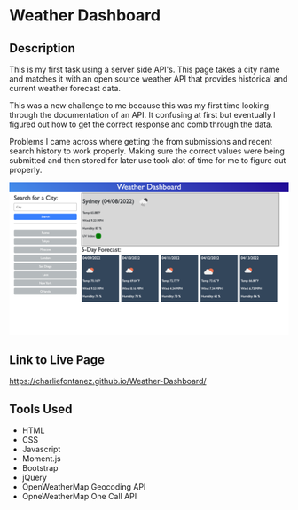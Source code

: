 # Weather Dashboard


## Description


This is my first task using a server side API's. This page takes a city name and matches it with an open source weather API that provides historical and current weather forecast data.

This was a new challenge to me because this was my first time looking through the documentation of an API. It confusing at first but eventually I figured out how to get the correct response and comb through the data.

Problems I came across where getting the from submissions and recent search history to work properly. Making sure the correct values were being submitted and then stored for later use took alot of time for me to figure out properly.


![image](./assets/images/weather_dashboard.png)


## Link to Live Page

https://charliefontanez.github.io/Weather-Dashboard/


## Tools Used

- HTML
- CSS
- Javascript
- Moment.js
- Bootstrap
- jQuery
- OpenWeatherMap Geocoding API
- OpneWeatherMap One Call API
